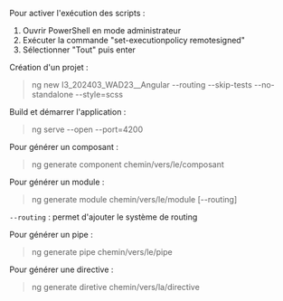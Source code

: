 Pour activer l'exécution des scripts : 
1. Ouvrir PowerShell en mode administrateur
2. Exécuter la commande "set-executionpolicy remotesigned"
3. Sélectionner "Tout" puis enter

Création d'un projet :
> ng new I3_202403_WAD23__Angular --routing --skip-tests --no-standalone --style=scss

Build et démarrer l'application :
> ng serve --open --port=4200

Pour générer un composant :
> ng generate component chemin/vers/le/composant

Pour générer un module :
> ng generate module chemin/vers/le/module [--routing]

`--routing` : permet d'ajouter le système de routing

Pour générer un pipe : 
> ng generate pipe chemin/vers/le/pipe

Pour générer une directive :
> ng generate diretive chemin/vers/la/directive